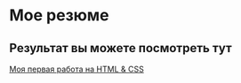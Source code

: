 # Мое резюме

## Результат вы можете посмотреть тут

[Моя первая работа на HTML & CSS](https://juliabakh.github.io/resume/)
